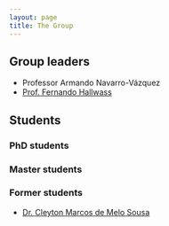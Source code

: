 ```yaml
---
layout: page
title: The Group
---
```

## Group leaders
* Professor Armando Navarro-Vázquez
* [Prof. Fernando Hallwass](http://lattes.cnpq.br/8448407032512419)

## Students
### PhD students

### Master students

### Former students
* [Dr. Cleyton Marcos de Melo Sousa](http://lattes.cnpq.br/0375583823114877)
